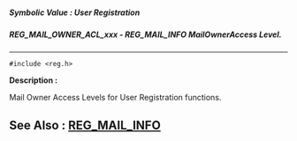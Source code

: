 ##### Symbolic Value : User Registration
##### REG_MAIL_OWNER_ACL_xxx - REG_MAIL_INFO MailOwnerAccess Level.
---
```
#include <reg.h>
```
**Description :**

Mail Owner Access Levels for User Registration functions.

**See Also :**
[REG_MAIL_INFO](/domino-c-api-docs/reference/Data/REG_MAIL_INFO)
---
